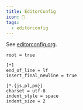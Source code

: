 ```yaml
---
title: EditorConfig
icon: 📑
tags:
  - editorconfig
---
```


See [editorconfig.org](https://editorconfig.org/).

```
root = true

[*]
end_of_line = lf
insert_final_newline = true

[*.{js,pl,pm}]
charset = utf-8
indent_style = space
indent_size = 2
```
